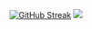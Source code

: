 [![GitHub Streak](https://github-readme-streak-stats.herokuapp.com?user=Rainebott&theme=youtube-dark&border_radius=5&card_width=595&card_height=235)](https://git.io/streak-stats)
![](https://komarev.com/ghpvc/?username=Rainebott)
